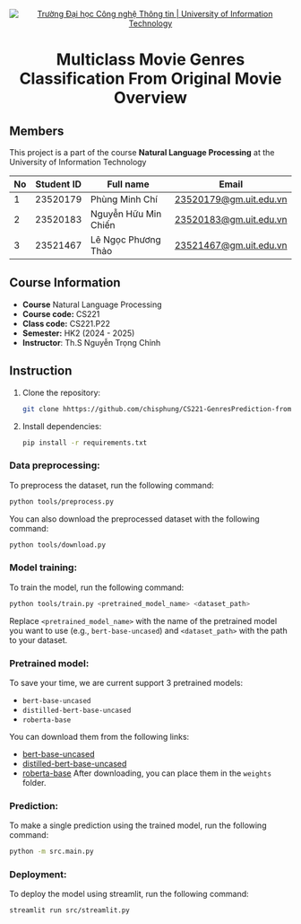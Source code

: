 <!-- Banner -->
<p align="center">
  <a href="https://www.uit.edu.vn/" title="Trường Đại học Công nghệ Thông tin" style="border: none;">
    <img src="https://i.imgur.com/WmMnSRt.png" alt="Trường Đại học Công nghệ Thông tin | University of Information Technology">
  </a>
</p>

<!-- Title -->
<h1 align="center"><b>Multiclass Movie Genres Classification From Original Movie Overview</b></h1>
<!-- Main -->

## Members
This project is a part of the course **Natural Language Processing** at the University of Information Technology

| No            | Student ID    | Full name            | Email                   |
| ------------- | ------------- | -------------------- | ----------------------- |
| 1             | 23520179      | Phùng Minh Chí       | 23520179@gm.uit.edu.vn  |
| 2             | 23520183      | Nguyễn Hữu Min Chiến | 23520183@gm.uit.edu.vn  |
| 3             | 23521467      | Lê Ngọc Phương Thảo  | 23521467@gm.uit.edu.vn  |

## Course Information
* **Course** Natural Language Processing 
* **Course code:** CS221
* **Class code:** CS221.P22
* **Semester:** HK2 (2024 - 2025)
* **Instructor**: Th.S Nguyễn Trọng Chỉnh

## Instruction
1. Clone the repository:
   ```bash
   git clone hhttps://github.com/chisphung/CS221-GenresPrediction-from-Overview
2. Install dependencies:
   ```bash
   pip install -r requirements.txt
   ```
### Data preprocessing:
To preprocess the dataset, run the following command:
```bash
python tools/preprocess.py 
```
You can also download the preprocessed dataset with the following command:
```bash
python tools/download.py
```
### Model training:
To train the model, run the following command:
```bash
python tools/train.py <pretrained_model_name> <dataset_path>
```
Replace `<pretrained_model_name>` with the name of the pretrained model you want to use (e.g., `bert-base-uncased`) and `<dataset_path>` with the path to your dataset.
### Pretrained model:
To save your time, we are current support 3 pretrained models:
- `bert-base-uncased`
- `distilled-bert-base-uncased`
- `roberta-base`

You can download them from the following links:
- [bert-base-uncased](https://drive.google.com/drive/u/0/folders/1VMI2n7ZvDL6YL5iVGRI3dTr3aJdzDVek)
- [distilled-bert-base-uncased](https://drive.google.com/drive/u/0/folders/1VMI2n7ZvDL6YL5iVGRI3dTr3aJdzDVek)
- [roberta-base](https://drive.google.com/drive/u/0/folders/1VMI2n7ZvDL6YL5iVGRI3dTr3aJdzDVek)
After downloading, you can place them in the `weights` folder.
### Prediction:
To make a single prediction using the trained model, run the following command:
```bash
python -m src.main.py 
```
### Deployment:
To deploy the model using streamlit, run the following command:
```bash
streamlit run src/streamlit.py
```
